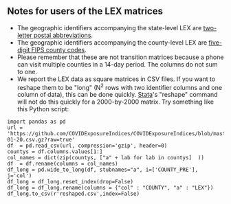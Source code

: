 
## Notes for users of the LEX matrices

- The geographic identifiers accompanying the state-level LEX are [two-letter postal abbreviations](https://en.wikipedia.org/wiki/List_of_U.S._state_abbreviations).
- The geographic identifiers accompanying the county-level LEX are [five-digit FIPS county codes](https://en.wikipedia.org/wiki/FIPS_county_code).
- Please remember that these are not transition matrices because a phone can visit multiple counties in a 14-day period. The columns do not sum to one.
- We report the LEX data as square matrices in CSV files.
If you want to reshape them to be "long" (N<sup>2</sup> rows with two identifier columns and one column of data), this can be done quickly. 
[Stata](http://www.stata.com)'s "reshape" command will not do this quickly for a 2000-by-2000 matrix.
Try something like this Python script:
```
import pandas as pd
url = 'https://github.com/COVIDExposureIndices/COVIDExposureIndices/blob/master/lex_data/county_lex_2020-01-20.csv.gz?raw=true'
df 	= pd.read_csv(url, compression='gzip', header=0)
countys = df.columns.values[1:]
col_names = dict(zip(countys, ["a" + lab for lab in countys]  ))
df 	= df.rename(columns = col_names)
df_long	= pd.wide_to_long(df, stubnames="a", i=['COUNTY_PRE'], j='col')
df_long = df_long.reset_index(drop=False)
df_long = df_long.rename(columns = {"col" : "COUNTY", "a" : "LEX"})
df_long.to_csv(r'reshaped.csv',index=False)
```